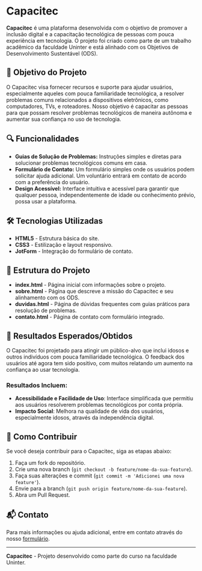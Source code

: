 # Capacitec

**Capacitec** é uma plataforma desenvolvida com o objetivo de promover a inclusão digital e a capacitação tecnológica de pessoas com pouca experiência em tecnologia. O projeto foi criado como parte de um trabalho acadêmico da faculdade Uninter e está alinhado com os Objetivos de Desenvolvimento Sustentável (ODS).

## 🚀 Objetivo do Projeto

O Capacitec visa fornecer recursos e suporte para ajudar usuários, especialmente aqueles com pouca familiaridade tecnológica, a resolver problemas comuns relacionados a dispositivos eletrônicos, como computadores, TVs, e roteadores. Nosso objetivo é capacitar as pessoas para que possam resolver problemas tecnológicos de maneira autônoma e aumentar sua confiança no uso de tecnologia.

## 🔍 Funcionalidades

- **Guias de Solução de Problemas:** Instruções simples e diretas para solucionar problemas tecnológicos comuns em casa.
- **Formulário de Contato:** Um formulário simples onde os usuários podem solicitar ajuda adicional. Um voluntário entrará em contato de acordo com a preferência do usuário.
- **Design Acessível:** Interface intuitiva e acessível para garantir que qualquer pessoa, independentemente de idade ou conhecimento prévio, possa usar a plataforma.

## 🛠️ Tecnologias Utilizadas

- **HTML5** - Estrutura básica do site.
- **CSS3** - Estilização e layout responsivo.
- **JotForm** - Integração do formulário de contato.

## 📄 Estrutura do Projeto

- **index.html** - Página inicial com informações sobre o projeto.
- **sobre.html** - Página que descreve a missão do Capacitec e seu alinhamento com os ODS.
- **duvidas.html** - Página de dúvidas frequentes com guias práticos para resolução de problemas.
- **contato.html** - Página de contato com formulário integrado.

## 📸 Resultados Esperados/Obtidos

O Capacitec foi projetado para atingir um público-alvo que inclui idosos e outros indivíduos com pouca familiaridade tecnológica. O feedback dos usuários até agora tem sido positivo, com muitos relatando um aumento na confiança ao usar tecnologia.

### Resultados Incluem:
- **Acessibilidade e Facilidade de Uso**: Interface simplificada que permitiu aos usuários resolverem problemas tecnológicos por conta própria.
- **Impacto Social**: Melhora na qualidade de vida dos usuários, especialmente idosos, através da independência digital.

## 📝 Como Contribuir

Se você deseja contribuir para o Capacitec, siga as etapas abaixo:

1. Faça um fork do repositório.
2. Crie uma nova branch (`git checkout -b feature/nome-da-sua-feature`).
3. Faça suas alterações e commit (`git commit -m 'Adicionei uma nova feature'`).
4. Envie para a branch (`git push origin feature/nome-da-sua-feature`).
5. Abra um Pull Request.

## 📬 Contato

Para mais informações ou ajuda adicional, entre em contato através do nosso [formulário](https://projetocapacitech.github.io/Capacitech/contato.html).

---

**Capacitec** - Projeto desenvolvido como parte do curso na faculdade Uninter.

